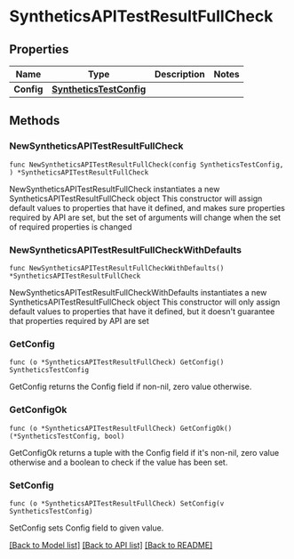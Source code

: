# SyntheticsAPITestResultFullCheck

## Properties

Name | Type | Description | Notes
---- | ---- | ----------- | ------
**Config** | [**SyntheticsTestConfig**](SyntheticsTestConfig.md) |  | 

## Methods

### NewSyntheticsAPITestResultFullCheck

`func NewSyntheticsAPITestResultFullCheck(config SyntheticsTestConfig, ) *SyntheticsAPITestResultFullCheck`

NewSyntheticsAPITestResultFullCheck instantiates a new SyntheticsAPITestResultFullCheck object
This constructor will assign default values to properties that have it defined,
and makes sure properties required by API are set, but the set of arguments
will change when the set of required properties is changed

### NewSyntheticsAPITestResultFullCheckWithDefaults

`func NewSyntheticsAPITestResultFullCheckWithDefaults() *SyntheticsAPITestResultFullCheck`

NewSyntheticsAPITestResultFullCheckWithDefaults instantiates a new SyntheticsAPITestResultFullCheck object
This constructor will only assign default values to properties that have it defined,
but it doesn't guarantee that properties required by API are set

### GetConfig

`func (o *SyntheticsAPITestResultFullCheck) GetConfig() SyntheticsTestConfig`

GetConfig returns the Config field if non-nil, zero value otherwise.

### GetConfigOk

`func (o *SyntheticsAPITestResultFullCheck) GetConfigOk() (*SyntheticsTestConfig, bool)`

GetConfigOk returns a tuple with the Config field if it's non-nil, zero value otherwise
and a boolean to check if the value has been set.

### SetConfig

`func (o *SyntheticsAPITestResultFullCheck) SetConfig(v SyntheticsTestConfig)`

SetConfig sets Config field to given value.



[[Back to Model list]](../README.md#documentation-for-models) [[Back to API list]](../README.md#documentation-for-api-endpoints) [[Back to README]](../README.md)


